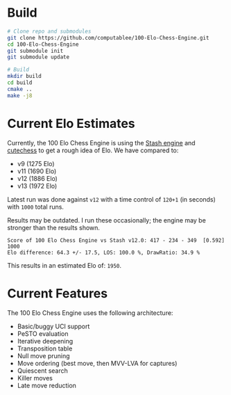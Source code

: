 # Build

```sh
# Clone repo and submodules
git clone https://github.com/computablee/100-Elo-Chess-Engine.git
cd 100-Elo-Chess-Engine
git submodule init
git submodule update

# Build
mkdir build
cd build
cmake ..
make -j8
```

# Current Elo Estimates

Currently, the 100 Elo Chess Engine is using the [Stash engine](https://gitlab.com/mhouppin/stash-bot) and [cutechess](https://cutechess.com/) to get a rough idea of Elo.
We have compared to:

- v9 (1275 Elo)
- v11 (1690 Elo)
- v12 (1886 Elo)
- v13 (1972 Elo)

Latest run was done against `v12` with a time control of `120+1` (in seconds) with `1000` total runs.

Results may be outdated.
I run these occasionally; the engine may be stronger than the results shown.

```
Score of 100 Elo Chess Engine vs Stash v12.0: 417 - 234 - 349  [0.592] 1000
Elo difference: 64.3 +/- 17.5, LOS: 100.0 %, DrawRatio: 34.9 %
```

This results in an estimated Elo of: `1950`.

# Current Features

The 100 Elo Chess Engine uses the following architecture:

- Basic/buggy UCI support
- PeSTO evaluation
- Iterative deepening
- Transposition table
- Null move pruning
- Move ordering (best move, then MVV-LVA for captures)
- Quiescent search
- Killer moves
- Late move reduction